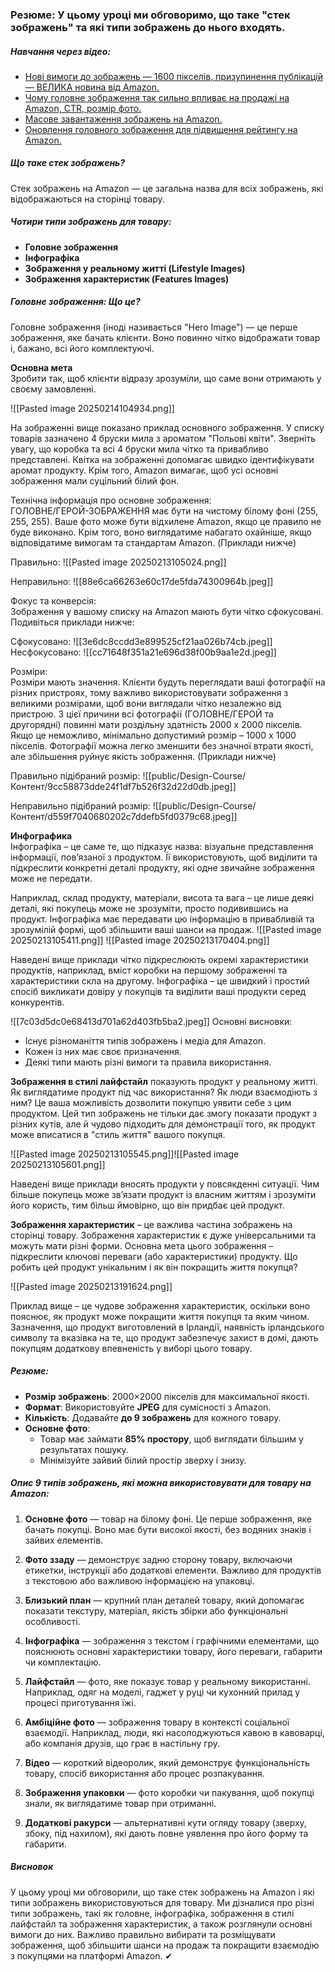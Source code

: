 ### **Резюме:** У цьому уроці ми обговоримо, що таке "стек зображень" та які типи зображень до нього входять.

##### **Навчання через відео:**
- [Нові вимоги до зображень — 1600 пікселів, призупинення публікацій — ВЕЛИКА новина від Amazon.](https://www.youtube.com/watch?v=92DpEN5U1Ew&t)
- [Чому головне зображення так сильно впливає на продажі на Amazon, CTR, розмір фото.](https://www.youtube.com/watch?v=I0EaBfH7kZg&t)
- [Масове завантаження зображень на Amazon.](https://www.youtube.com/watch?v=cJOEEh2Vrl8)
- [Оновлення головного зображення для підвищення рейтингу на Amazon.](https://www.youtube.com/watch?v=PHqnUUkwXgM&t)

##### **Що таке стек зображень?**
Стек зображень на Amazon — це загальна назва для всіх зображень, які відображаються на сторінці товару.

##### **Чотири типи зображень для товару:**
- **Головне зображення**
- **Інфографіка**
- **Зображення у реальному житті (Lifestyle Images)**
- **Зображення характеристик (Features Images)**
##### **Головне зображення:**  **Що це?**  
Головне зображення (іноді називається "Hero Image") — це перше зображення, яке бачать клієнти. Воно повинно чітко відображати товар і, бажано, всі його комплектуючі.

**Основна мета**  
Зробити так, щоб клієнти відразу зрозуміли, що саме вони отримають у своєму замовленні.

![[Pasted image 20250214104934.png]]

На зображенні вище показано приклад основного зображення. У списку товарів зазначено 4 бруски мила з ароматом "Польові квіти". Зверніть увагу, що коробка та всі 4 бруски мила чітко та привабливо представлені. Квітка на зображенні допомагає швидко ідентифікувати аромат продукту. Крім того, Amazon вимагає, щоб усі основні зображення мали суцільний білий фон.

Технічна інформація про основне зображення:  
ГОЛОВНЕ/ГЕРОЙ-ЗОБРАЖЕННЯ має бути на чистому білому фоні (255, 255, 255). Ваше фото може бути відхилене Amazon, якщо це правило не буде виконано. Крім того, воно виглядатиме набагато охайніше, якщо відповідатиме вимогам та стандартам Amazon. (Приклади нижче)

Правильно:
![[Pasted image 20250213105024.png]]

Неправильно:
![[88e6ca66263e60c17de5fda74300964b.jpeg]]

Фокус та конверсія:  
Зображення у вашому списку на Amazon мають бути чітко сфокусовані. Подивіться приклади нижче:

Сфокусовано:
![[3e6dc8ccdd3e899525cf21aa026b74cb.jpeg]]
Несфокусовано:
![[cc71648f351a21e696d38f00b9aa1e2d.jpeg]]

Розміри:  
Розміри мають значення. Клієнти будуть переглядати ваші фотографії на різних пристроях, тому важливо використовувати зображення з великими розмірами, щоб вони виглядали чітко незалежно від пристрою. З цієї причини всі фотографії (ГОЛОВНЕ/ГЕРОЙ та другорядні) повинні мати роздільну здатність 2000 x 2000 пікселів. Якщо це неможливо, мінімально допустимий розмір – 1000 x 1000 пікселів. Фотографії можна легко зменшити без значної втрати якості, але збільшення руйнує якість зображення. (Приклади нижче)

Правильно підібраний розмір:
![[public/Design-Course/Контент/9cc58873dde24f1df7b526f32d22d0db.jpeg]]

Неправильно підібраний розмір:
![[public/Design-Course/Контент/d559f7040680202c7ddefb5fd0379c68.jpeg]]

**Инфографика**  
Інфографіка – це саме те, що підказує назва: візуальне представлення інформації, пов’язаної з продуктом. Її використовують, щоб виділити та підкреслити конкретні деталі продукту, які одне звичайне зображення може не передати.

Наприклад, склад продукту, матеріали, висота та вага – це лише деякі деталі, які покупець може не зрозуміти, просто подивившись на продукт. Інфографіка має передавати цю інформацію в привабливій та зрозумілій формі, щоб збільшити ваші шанси на продаж.
![[Pasted image 20250213105411.png]]
![[Pasted image 20250213170404.png]]

Наведені вище приклади чітко підкреслюють окремі характеристики продуктів, наприклад, вміст коробки на першому зображенні та характеристики скла на другому. Інфографіка – це швидкий і простий спосіб викликати довіру у покупців та виділити ваші продукти серед конкурентів.

![[7c03d5dc0e68413d701a62d403fb5ba2.jpeg]]
Основні висновки:

- Існує різноманіття типів зображень і медіа для Amazon.
- Кожен із них має своє призначення.
- Деякі типи мають різні вимоги та правила використання.

**Зображення в стилі лайфстайл** показують продукт у реальному житті. Як виглядатиме продукт під час використання? Як люди взаємодіють з ним? Це ваша можливість дозволити покупцю уявити себе з цим продуктом. Цей тип зображень не тільки дає змогу показати продукт з різних кутів, але й чудово підходить для демонстрації того, як продукт може вписатися в "стиль життя" вашого покупця.

![[Pasted image 20250213105545.png]]![[Pasted image 20250213105601.png]]

Наведені вище приклади вносять продукти у повсякденні ситуації. Чим більше покупець може зв’язати продукт із власним життям і зрозуміти його користь, тим більш ймовірно, що він придбає цей продукт.

**Зображення характеристик** – це важлива частина зображень на сторінці товару. Зображення характеристик є дуже універсальними та можуть мати різні форми. Основна мета цього зображення – підкреслити ключові переваги (або характеристики) продукту. Що робить цей продукт унікальним і як він покращить життя покупця?

![[Pasted image 20250213191624.png]]

Приклад вище – це чудове зображення характеристик, оскільки воно пояснює, як продукт може покращити життя покупця та яким чином. Зазначення, що продукт виготовлений в Ірландії, наявність ірландського символу та вказівка на те, що продукт забезпечує захист в домі, дають покупцям додаткову впевненість у виборі цього товару.

##### **Резюме:**
- **Розмір зображень**: 2000×2000 пікселів для максимальної якості.
- **Формат**: Використовуйте **JPEG** для сумісності з Amazon.
- **Кількість**: Додавайте **до 9 зображень** для кожного товару.
- **Основне фото**:
    - Товар має займати **85% простору**, щоб виглядати більшим у результатах пошуку.
    - Мінімізуйте зайвий білий простір зверху і знизу.

##### **Опис 9 типів зображень, які можна використовувати для товару на Amazon:**
1. **Основне фото** — товар на білому фоні. Це перше зображення, яке бачать покупці. Воно має бути високої якості, без водяних знаків і зайвих елементів.
    
2. **Фото ззаду** — демонструє задню сторону товару, включаючи етикетки, інструкції або додаткові елементи. Важливо для продуктів з текстовою або важливою інформацією на упаковці.
    
3. **Близький план** — крупний план деталей товару, який допомагає показати текстуру, матеріал, якість збірки або функціональні особливості.
    
4. **Інфографіка** — зображення з текстом і графічними елементами, що пояснюють основні характеристики товару, його переваги, габарити чи комплектацію.
    
5. **Лайфстайл** — фото, яке показує товар у реальному використанні. Наприклад, одяг на моделі, гаджет у руці чи кухонний прилад у процесі приготування їжі.
    
6. **Амбіційне фото** — зображення товару в контексті соціальної взаємодії. Наприклад, люди, які насолоджуються кавою в кавоварці, або компанія друзів, що грає в настільну гру.
    
7. **Відео** — короткий відеоролик, який демонструє функціональність товару, спосіб використання або процес розпакування.
    
8. **Зображення упаковки** — фото коробки чи пакування, щоб покупці знали, як виглядатиме товар при отриманні.
    
9. **Додаткові ракурси** — альтернативні кути огляду товару (зверху, збоку, під нахилом), які дають повне уявлення про його форму та габарити.

##### **Висновок**
У цьому уроці ми обговорили, що таке стек зображень на Amazon і які типи зображень використовуються для товару. Ми дізналися про різні типи зображень, такі як головне, інфографіка, зображення в стилі лайфстайл та зображення характеристик, а також розглянули основні вимоги до них. Важливо правильно вибирати та розміщувати зображення, щоб збільшити шанси на продаж та покращити взаємодію з покупцями на платформі Amazon. ✔
